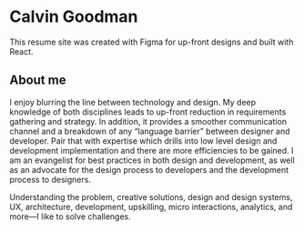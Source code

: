 # Calvin Goodman

This resume site was created with Figma for up-front designs and built with React.

## About me

I enjoy blurring the line between technology and design. My deep knowledge of both disciplines leads to up-front reduction in requirements gathering and strategy. In addition, it provides a smoother communication channel and a breakdown of any “language barrier” between designer and developer. Pair that with expertise which drills into low level design and development implementation and there are more efficiencies to be gained. I am an evangelist for best practices in both design and development, as well as an advocate for the design process to developers and the development process to designers.

Understanding the problem, creative solutions, design and design systems, UX, architecture, development, upskilling, micro interactions, analytics, and more—I like to solve challenges.
